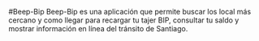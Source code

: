 #Beep-Bip
Beep-Bip es una aplicación que permite buscar los local más cercano y como llegar para recargar tu tajer BIP, consultar tu saldo y mostrar información en línea del tránsito de Santiago.
